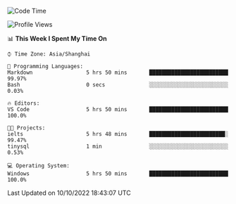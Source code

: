 <!--START_SECTION:waka-->
![Code Time](http://img.shields.io/badge/Code%20Time-210%20hrs%2058%20mins-blue)

![Profile Views](http://img.shields.io/badge/Profile%20Views-0-blue)

📊 **This Week I Spent My Time On** 

```text
⌚︎ Time Zone: Asia/Shanghai

💬 Programming Languages: 
Markdown                 5 hrs 50 mins       █████████████████████████   99.97% 
Bash                     0 secs              ░░░░░░░░░░░░░░░░░░░░░░░░░   0.03%

🔥 Editors: 
VS Code                  5 hrs 50 mins       █████████████████████████   100.0%

🐱‍💻 Projects: 
ielts                    5 hrs 48 mins       ████████████████████████░   99.47% 
tinysql                  1 min               ░░░░░░░░░░░░░░░░░░░░░░░░░   0.53%

💻 Operating System: 
Windows                  5 hrs 50 mins       █████████████████████████   100.0%

```


 Last Updated on 10/10/2022 18:43:07 UTC
<!--END_SECTION:waka-->